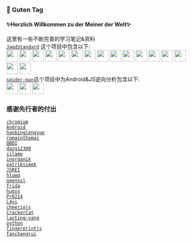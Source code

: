 ### 👋 Guten Tag 
#### ✨Herzlich Willkommen zu der Meiner der Welt✨
<!--
**KA-standardization/KA-standardization** is a ✨ _special_ ✨ repository because its `README.md` (this file) appears on your GitHub profile.

Here are some ideas to get you started:

- 🔭 I’m currently working on ...
- 🌱 I’m currently learning ...
- 👯 I’m looking to collaborate on ...
- 🤔 I’m looking for help with ...
- 💬 Ask me about ...
- 📫 How to reach me: ...
- 😄 Pronouns: ...
- ⚡ Fun fact: ...
-->
这里有一些不断完善的学习笔记&资料
</br>
<code><a href="https://github.com/KA-standardization/JagdStandard">JagdStandard</a></code>
这个项目中包含以下:
</br>
<code><a href="https://github.com/KA-standardization/JagdStandard/tree/partita/Lang/Python3_Standard" target="_blank"><img height="30" src="https://www.vectorlogo.zone/logos/python/python-ar21.svg"></a></code>
<code><a href="https://github.com/KA-standardization/JagdStandard/tree/partita/DB/ElasticSearch" target="_blank"><img height="30" src="https://www.vectorlogo.zone/logos/elastic/elastic-ar21.svg"></a></code>
<code><a href="https://github.com/KA-standardization/JagdStandard/tree/partita/DB/MySQL" target="_blank"><img height="30" src="https://www.vectorlogo.zone/logos/mysql/mysql-ar21.svg"></a></code>
<code><a href="https://github.com/KA-standardization/JagdStandard/tree/partita/DB/Redis" target="_blank"><img height="30" src="https://www.vectorlogo.zone/logos/redis/redis-ar21.svg"></a></code>
<code><a href="https://github.com/KA-standardization/JagdStandard/tree/partita/Gitlib" target="_blank"><img height="30" src="https://www.vectorlogo.zone/logos/gitlab/gitlab-ar21.svg"></a></code>
<code><a href="https://github.com/KA-standardization/JagdStandard/tree/partita/Hadoop" target="_blank"><img height="30" src="https://www.vectorlogo.zone/logos/apache_hadoop/apache_hadoop-ar21.svg"></a></code>
<code><a href="https://github.com/KA-standardization/JagdStandard/tree/partita/Middleware/Kafka" target="_blank"><img height="30" src="https://www.vectorlogo.zone/logos/apache_kafka/apache_kafka-ar21.svg"></a></code>
<code><a href="https://github.com/KA-standardization/JagdStandard/tree/partita/Middleware/RabbitMQ" target="_blank"><img height="30" src="https://www.vectorlogo.zone/logos/rabbitmq/rabbitmq-ar21.svg"></a></code>
<code><a href="https://github.com/KA-standardization/JagdStandard/tree/partita/Middleware/RocketMQ" target="_blank"><img height="30" src="https://www.vectorlogo.zone/logos/apache_rocketmq/apache_rocketmq-ar21.svg"></a></code>
<code><a href="https://github.com/KA-standardization/JagdStandard/tree/partita/Robots/DL/PyTorch" target="_blank"><img height="30" src="https://www.vectorlogo.zone/logos/pytorch/pytorch-ar21.svg"></a></code>
<code><a href="https://github.com/KA-standardization/JagdStandard/tree/partita/Robots/DL/TensorFlow" target="_blank"><img height="30" src="https://www.vectorlogo.zone/logos/tensorflow/tensorflow-ar21.svg"></a></code>
<code><a href="https://github.com/KA-standardization/JagdStandard/tree/partita/UNIX" target="_blank"><img height="30" src="https://www.vectorlogo.zone/logos/linux/linux-ar21.svg"></a></code>
<code><a href="https://github.com/KA-standardization/JagdStandard/tree/partita/VIM" target="_blank"><img height="30" src="https://www.vectorlogo.zone/logos/vim/vim-ar21.svg"></a></code>
<code><a href="https://github.com/KA-standardization/JagdStandard/tree/partita/Virtualization/K8s" target="_blank"><img height="30" src="https://www.vectorlogo.zone/logos/kubernetes/kubernetes-ar21.svg"></a></code>
<code><a href="https://github.com/KA-standardization/JagdStandard/tree/partita/Virtualization/Docker" target="_blank"><img height="30" src="https://www.vectorlogo.zone/logos/docker/docker-ar21.svg"></a></code>
<code><a href="https://github.com/KA-standardization/JagdStandard/tree/partita/Wireshark" target="_blank"><img height="30" src="https://www.vectorlogo.zone/logos/wireshark/wireshark-ar21.svg"></a></code>
</br>
<code><a href="https://github.com/KA-standardization/spider-man">spider-man</a></code>这个项目中为Android&JS逆向分析包含以下:
</br>
<code><a href="https://github.com/KA-standardization/spider-man/tree/main/Browser" target="_blank"><img height="30" src="https://www.vectorlogo.zone/logos/google_chrome/google_chrome-ar21.svg"></a></code>
<code><a href="https://github.com/KA-standardization/spider-man/tree/main/Applications" target="_blank"><img height="30" src="https://www.vectorlogo.zone/logos/android/android-ar21.svg"></a></code>
<code><a href="https://github.com/KA-standardization/spider-man/tree/main/ARM" target="_blank"><img height="30" src="https://github.com/todogroup/todogroup.org/blob/main/static/img/logo_arm.svg"></a></code>
</br>
### 感谢先行者的付出
<code><a href="https://github.com/chromium/chromium">chromium</a></code>
</br>
<code><a href="https://source.android.com/">Android</a></code>
</br>
<code><a href="https://github.com/hanbinglengyue/FART">hanbinglengyue</a></code>
</br>
<code><a href="https://github.com/romainthomas/r2pay">romainthomas</a></code>
</br>
<code><a href="https://github.com/QBDI/QBDI">QBDI</a></code>
</br>
<code><a href="https://github.com/dqzg12300/dexfixer">dqzg12300</a></code>
</br>
<code><a href="https://github.com/cilame/v_jstools">cilame</a></code>
</br>
<code><a href="https://github.com/inorganik/debugout.js">inorganik</a></code>
</br>
<code><a href="https://github.com/patriksimek/vm2">patriksimek</a></code>
</br>
<code><a href="https://github.com/JSREI/ast-hook-for-js-RE">JSREI</a></code>
</br>
<code><a href="https://github.com/hluwa/Wallbreaker">hluwa</a></code>
</br>
<code><a href="https://github.com/openssl/openssl">openssl</a></code>
</br>
<code><a href="https://github.com/frida/frida">frida</a></code>
</br>
<code><a href="https://github.com/hugsy/gef">hugsy</a></code>
</br>
<code><a href="https://github.com/Pr0214/findhash">Pr0214</a></code>
</br>
<code><a href="https://github.com/L4ys/IDASignsrch">L4ys</a></code>
</br>
<code><a href="https://github.com/cheeriojs/cheerio">cheeriojs</a></code>
</br>
<code><a href="https://github.com/CrackerCat/FartExt">CrackerCat</a></code>
</br>
<code><a href="https://github.com/lasting-yang/frida_hook_libart">lasting-yang</a></code>
</br>
<code><a href="https://github.com/python/cpython">python</a></code>
</br>
<code><a href="https://github.com/fingerprintjs/fingerprintjs">fingerprintjs</a></code>
</br>
<code><a href="https://github.com/fanchangrui/catvm">fanchangrui</a></code>
</br>

